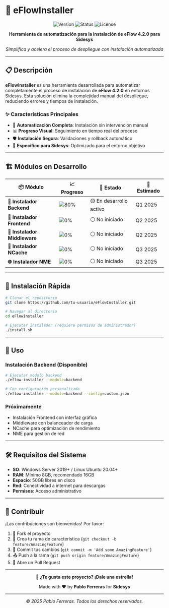 # 🚀 eFlowInstaller

<div align="center">
  
  ![Version](https://img.shields.io/badge/version-v0.1.8--alpha-blue?style=for-the-badge&logo=semantic-release)
  ![Status](https://img.shields.io/badge/status-En%20Desarrollo-orange?style=for-the-badge&logo=github-actions)
  ![License](https://img.shields.io/badge/license-MIT-green?style=for-the-badge&logo=open-source-initiative)
  
  **Herramienta de automatización para la instalación de eFlow 4.2.0 para Sidesys**
  
  *Simplifica y acelera el proceso de despliegue con instalación automatizada*

</div>

---

## 📋 Descripción

**eFlowInstaller** es una herramienta desarrollada para automatizar completamente el proceso de instalación de **eFlow 4.2.0** en entornos Sidesys. Esta solución elimina la complejidad manual del despliegue, reduciendo errores y tiempos de instalación.

### ✨ Características Principales

- 🔧 **Automatización Completa**: Instalación sin intervención manual
- 📊 **Progreso Visual**: Seguimiento en tiempo real del proceso
- 🛡️ **Instalación Segura**: Validaciones y rollback automático
- 🎯 **Específico para Sidesys**: Optimizado para el entorno objetivo

---

## 🏗️ Módulos en Desarrollo

<table align="center">
<thead>
<tr>
<th>📦 Módulo</th>
<th>📈 Progreso</th>
<th>🚦 Estado</th>
<th>📅 Estimado</th>
</tr>
</thead>
<tbody>
<tr>
<td><strong>🔧 Instalador Backend</strong></td>
<td>
  <img src="https://geps.dev/progress/80" alt="80%" />
</td>
<td>🟡 En desarrollo activo</td>
<td>Q1 2025</td>
</tr>
<tr>
<td><strong>🎨 Instalador Frontend</strong></td>
<td>
  <img src="https://geps.dev/progress/0" alt="0%" />
</td>
<td>⚪ No iniciado</td>
<td>Q2 2025</td>
</tr>
<tr>
<td><strong>🔄 Instalador Middleware</strong></td>
<td>
  <img src="https://geps.dev/progress/0" alt="0%" />
</td>
<td>⚪ No iniciado</td>
<td>Q2 2025</td>
</tr>
<tr>
<td><strong>💾 Instalador NCache</strong></td>
<td>
  <img src="https://geps.dev/progress/0" alt="0%" />
</td>
<td>⚪ No iniciado</td>
<td>Q3 2025</td>
</tr>
<tr>
<td><strong>🌐 Instalador NME</strong></td>
<td>
  <img src="https://geps.dev/progress/0" alt="0%" />
</td>
<td>⚪ No iniciado</td>
<td>Q3 2025</td>
</tr>
</tbody>
</table>

---

## 🚀 Instalación Rápida

```bash
# Clonar el repositorio
git clone https://github.com/tu-usuario/eFlowInstaller.git

# Navegar al directorio
cd eFlowInstaller

# Ejecutar instalador (requiere permisos de administrador)
./install.sh
```

---

## 📖 Uso

### Instalación Backend (Disponible)

```bash
# Ejecutar módulo backend
./eflow-installer --module=backend

# Con configuración personalizada
./eflow-installer --module=backend --config=custom.json
```

### Próximamente
- Instalación Frontend con interfaz gráfica
- Middleware con balanceador de carga
- NCache para optimización de rendimiento
- NME para gestión de red

---

## 🛠️ Requisitos del Sistema

- **SO**: Windows Server 2019+ / Linux Ubuntu 20.04+
- **RAM**: Mínimo 8GB, recomendado 16GB
- **Espacio**: 50GB libres en disco
- **Red**: Conectividad a internet para descargas
- **Permisos**: Acceso administrativo

---

## 🤝 Contribuir

¡Las contribuciones son bienvenidas! Por favor:

1. 🍴 Fork el proyecto
2. 🌿 Crea tu rama de característica (`git checkout -b feature/AmazingFeature`)
3. 💾 Commit tus cambios (`git commit -m 'Add some AmazingFeature'`)
4. 📤 Push a la rama (`git push origin feature/AmazingFeature`)
5. 🔄 Abre un Pull Request

---

<div align="center">

**🌟 ¿Te gusta este proyecto? ¡Dale una estrella!**

Made with ❤️ by **Pablo Ferreras** for **Sidesys**

---

*© 2025 Pablo Ferreras. Todos los derechos reservados.*

</div>